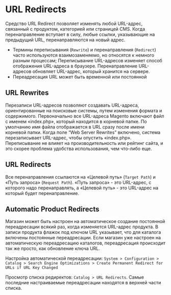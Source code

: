 # URL Redirects
Средство URL Redirect позволяет изменять любой URL-адрес, связанный с продуктом, категорией или страницей CMS. Когда перенаправление вступает в силу, любые ссылки, 
указывающие на предыдущий URL, перенаправляются на новый адрес.
* Термины переписывания (`Rewrite`) и перенаправления (`Redirect`) часто используются взаимозаменяемо, но относятся к немного разным процессам; 
Переписывание URL-адресов изменяет способ отображения URL-адреса в браузере. Перенаправление URL-адресов обновляет URL-адрес, который хранится на сервере. 
* Переадресация URL может быть временной или постоянной

##  URL Rewrites
Перезаписи URL-адресов позволяют создавать URL-адреса, ориентированные на поисковые системы, путем изменения формата и содержимого. Первоначально все URL-адреса Magento включают файл с именем «index.php», который находится в корневой папке. По умолчанию имя файла отображается в URL сразу после имени корневой папки. Когда поле “Web Server Rewrites” включено, система перезаписывает URL-адрес, чтобы опустить «index.php». Переписывание не влияет на производительность или рейтинг сайта, и это скорее проблема удобства использования, чем что-либо еще.

## URL Redirects
Все перенаправления ссылаются на «Целевой путь» (`Target Path`) и «Путь запроса» (`Request Path`). «Путь запроса» - это URL-адрес, с которого надо перенаправлять, 
а «Целевой путь» - это URL-адрес на который будет перенаправление.

## Automatic Product Redirects
Магазин может быть настроен на автоматическое создание постоянной переадресации всякий раз, когда изменяется URL-адрес продукта. 
В записи продукта флажок под ключом URL указывает, что для каталога включены постоянные переадресации. Если магазин уже настроен на автоматическую переадресацию каталогов, 
переадресация происходит так же просто, как обновление ключа URL.  

Настройка автоматической переадресации: `System > Configuration > Catalog > Search Engine Optimizations > Create Permanent Redirect for URLs if URL Key Changed `  

Просмотр списка редиректов: `Catalog > URL Redirects`. Самые последние настраиваемые переадресации находятся в верхней части списка.
